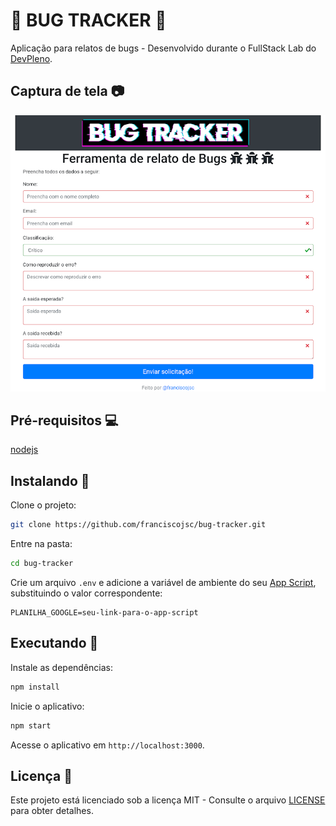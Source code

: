# :tada: BUG TRACKER :tada:

Aplicação para relatos de bugs - Desenvolvido durante o FullStack Lab do [DevPleno](https://www.devpleno.com).

## Captura de tela :camera:

![Bug Tracker](screenshot-1.png "Aplicação Bug Tracker")

## Pré-requisitos :computer:

[nodejs](https://nodejs.org/en/)

## Instalando :wrench:

Clone o projeto:
```bash
git clone https://github.com/franciscojsc/bug-tracker.git
```

Entre na pasta:
```bash
cd bug-tracker
```

Crie um arquivo `.env` e adicione a variável de ambiente do seu [App Script](https://developers.google.com/apps-script), substituindo o valor correspondente:
```
PLANILHA_GOOGLE=seu-link-para-o-app-script
```

## Executando :rocket:

Instale as dependências:
```bash
npm install
```

Inicie o aplicativo:
```bash
npm start
```

Acesse o aplicativo em `http://localhost:3000`.

## Licença :memo:

Este projeto está licenciado sob a licença MIT - Consulte o arquivo [LICENSE](LICENSE) para obter detalhes.

